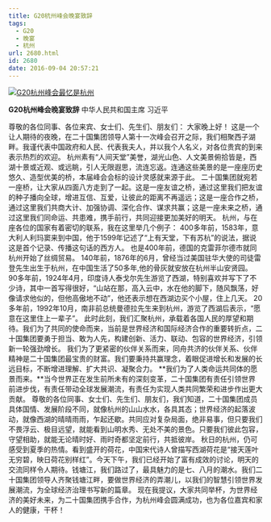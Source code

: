 ```yaml
---
title: G20杭州峰会晚宴致辞
tags:
  - G20
  - 晚宴
  - 杭州
url: 2680.html
id: 2680
date: 2016-09-04 20:57:21
---
```


[![G20杭州峰会最忆是杭州](http://photo.guolaijie.com/rooufer/uploads/2016/09/G20杭州峰会最忆是杭州.jpg)](http://photo.guolaijie.com/rooufer/uploads/2016/09/G20杭州峰会最忆是杭州.jpg)

**G20杭州峰会晚宴致辞** 中华人民共和国主席 习近平

尊敬的各位同事、各位来宾、女士们、先生们、朋友们： 大家晚上好！ 这是一个让人期待的夜晚，在二十国集团领导人第十一次峰会召开之际，我们相聚西子湖畔。我谨代表中国政府和人民、代表我夫人，并以我个人名义，对各位贵宾的到来表示热烈的欢迎。 杭州素有“人间天堂”美誉，湖光山色、人文美景俯拾皆是，西湖十景或近观、或远眺，引人无限遐思，流连忘返。连通这些美景的是一座座历史悠久、造型优美的桥，本届峰会会标的设计灵感就来源于此。 二十国集团就宛若一座桥，让大家从四面八方走到了一起。这是一座友谊之桥，通过这里我们把友谊的种子播向全球，增进互信、互爱，让彼此的距离不再遥远；这是一座合作之桥，通过这里我们共商大计、加强协调、深化合作、谋求共赢；这是一座未来之桥，通过这里我们同命运、共患难，携手前行，共同迎接更加美好的明天。 杭州，与在座各位的国家有着密切的联系，我在这里举几个例子： 400多年前，1583年，意大利人利玛窦来到中国，他于1599年记述了“上有天堂，下有苏杭”的说法，据说这是首个记录、传播这句话的西方人。 也是400年前，德国的克雷菲尔德市就同杭州开始了丝绸贸易。 140年前，1876年的6月，曾经当过美国驻华大使的司徒雷登先生出生于杭州，在中国生活了50多年,他的骨灰就安放在杭州半山安贤园。 90多年前，1924年4月，印度诗人泰戈尔先生游览了西湖，特别喜欢并写下了不少诗，其中一首写得很好，“山站在那，高入云中，水在他的脚下，随风飘荡，好像请求他似的，但他高傲地不动”，他还表示想在西湖边买个小屋，住上几天。 20多年前，1992年10月，南非前总统曼德拉先生来到杭州，游览了西湖后表示，“愿意在这里住上一辈子”。 此时此刻，我们汇聚杭州，承载着各国人民的厚望和期待。我们为了共同的使命而来，当前是世界经济和国际经济合作的重要转折点，二十国集团要勇于担当、敢为人先，构建创新、活力、联动、包容的世界经济，引领新一轮强劲增长。 我们为了更紧密的伙伴关系而来，同舟共济的伙伴关系、伙伴精神是二十国集团最宝贵的财富。我们要秉持共赢理念，着眼促进增长和发展的长远目标，不断增进理解、扩大共识、凝聚合力。 **我们为了人类命运共同体的愿景而来。**当今世界正在发生前所未有的深刻变革，二十国集团有责任引领世界前进步伐，有责任带动全球发展潮流，有责任为实现人类共同繁荣和进步作出更大贡献。 尊敬的各位同事、女士们、先生们、朋友们，我们知道，二十国集团成员具体国情、发展阶段不同，就像杭州的山山水水，各具其态；世界经济的起落波动，就像西湖的晴晴雨雨，乍起还歇。共同应对复杂局面，绝非易事，但只要我们不畏浮云、极目远望，就能看到山明水秀、无处不美的景色。只要我们彼此包容，守望相助，就能无论晴时好、雨时奇都坚定前行，共抵彼岸。 秋日的杭州，仍可感受到夏季的热情。看到盛开的荷花，中国宋代诗人曾描写西湖荷花是“接天莲叶无穷碧，映日荷花别样红”。今天下午，我们已经开始了富有成效的讨论，明天的交流同样令人期待。钱塘江，我们路过了，最具魅力的是七、八月的潮水。我们二十国集团领导人齐聚钱塘江畔，要做世界经济的弄潮儿，以我们的智慧引领世界发展潮流，为全球经济治理书写新的篇章。 现在我提议，大家共同举杯，为世界经济的美好未来，为二十国集团携手合作，为杭州峰会圆满成功，也为各位嘉宾和家人的健康，干杯！